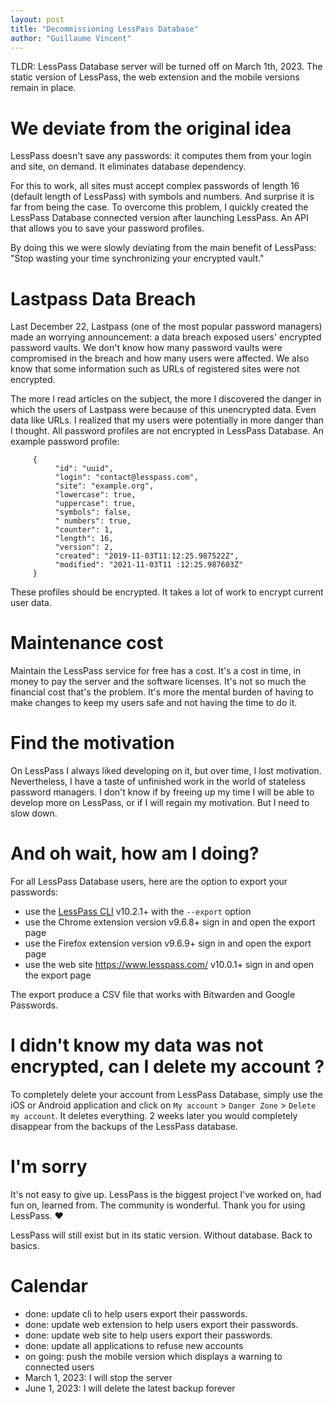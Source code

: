 ```yaml
---
layout: post
title: "Decommissioning LessPass Database"
author: "Guillaume Vincent"
---
```


TLDR: LessPass Database server will be turned off on March 1th, 2023. The static version of LessPass, the web extension and the mobile versions remain in place.

# We deviate from the original idea

LessPass doesn't save any passwords: it computes them from your login and site, on demand. It eliminates database dependency.

For this to work, all sites must accept complex passwords of length 16 (default length of LessPass) with symbols and numbers. And surprise it is far from being the case. To overcome this problem, I quickly created the LessPass Database connected version after launching LessPass. An API that allows you to save your password profiles.

By doing this we were slowly deviating from the main benefit of LessPass: "Stop wasting your time synchronizing your encrypted vault."

# Lastpass Data Breach

Last December 22, Lastpass (one of the most popular password managers) made an worrying announcement: a data breach exposed users' encrypted password vaults. We don't know how many password vaults were compromised in the breach and how many users were affected. We also know that some information such as URLs of registered sites were not encrypted.

The more I read articles on the subject, the more I discovered the danger in which the users of Lastpass were because of this unencrypted data. Even data like URLs. I realized that my users were potentially in more danger than I thought. All password profiles are not encrypted in LessPass Database. An example password profile:

```
     {
          "id": "uuid",
          "login": "contact@lesspass.com",
          "site": "example.org",
          "lowercase": true,
          "uppercase": true,
          "symbols": false,
          " numbers": true,
          "counter": 1,
          "length": 16,
          "version": 2,
          "created": "2019-11-03T11:12:25.987522Z",
          "modified": "2021-11-03T11 :12:25.987603Z"
     }
```

These profiles should be encrypted. It takes a lot of work to encrypt current user data.

# Maintenance cost

Maintain the LessPass service for free has a cost. It's a cost in time, in money to pay the server and the software licenses.
It's not so much the financial cost that's the problem. It's more the mental burden of having to make changes to keep my users safe and not having the time to do it.

# Find the motivation

On LessPass I always liked developing on it, but over time, I lost motivation. Nevertheless, I have a taste of unfinished work in the world of stateless password managers. I don't know if by freeing up my time I will be able to develop more on LessPass, or if I will regain my motivation. But I need to slow down.

# And oh wait, how am I doing?

For all LessPass Database users, here are the option to export your passwords: 

  * use the [LessPass CLI](https://github.com/lesspass/lesspass/#cli) v10.2.1+ with the `--export` option
  * use the Chrome extension version v9.6.8+ sign in and open the export page
  * use the Firefox extension version v9.6.9+ sign in and open the export page
  * use the web site https://www.lesspass.com/ v10.0.1+ sign in and open the export page

The export produce a CSV file that works with Bitwarden and Google Passwords.

# I didn't know my data was not encrypted, can I delete my account ?

To completely delete your account from LessPass Database, simply use the iOS or Android application and click on `My account` > `Danger Zone` > `Delete my account`. It deletes everything. 2 weeks later you would completely disappear from the backups of the LessPass database.

# I'm sorry

It's not easy to give up. LessPass is the biggest project I've worked on, had fun on, learned from. The community is wonderful. Thank you for using LessPass. ♥

LessPass will still exist but in its static version. Without database. Back to basics.

# Calendar

- done: update cli to help users export their passwords.
- done: update web extension to help users export their passwords.
- done: update web site to help users export their passwords.
- done: update all applications to refuse new accounts
- on going: push the mobile version which displays a warning to connected users
- March 1, 2023: I will stop the server
- June 1, 2023: I will delete the latest backup forever
